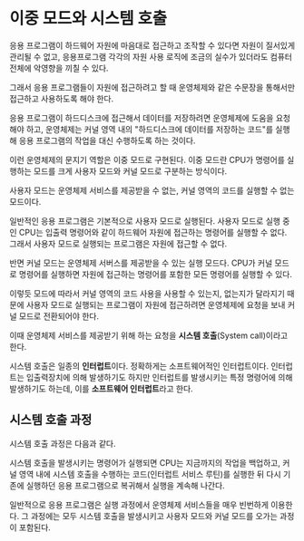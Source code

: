 # 이중 모드와 시스템 호출

응용 프로그램이 하드웨어 자원에 마음대로 접근하고 조작할 수 있다면 자원이 질서있게 관리될 수 없고, 응용프로그램 각각의 자원 사용 로직에 조금의 실수가 있더라도 컴퓨터 전체에 악영향을 끼칠 수 있다.

그래서 응용 프로그램들이 자원에 접근하려고 할 때 운영체제와 같은 수문장을 통해서만 접근하고 사용하도록 해야 한다. 

응용 프로그램이 하드디스크에 접근해서 데이터를 저장하려면 운영체제에 도움을 요청해야 하고, 운영체제는 커널 영역 내의 "하드디스크에 데이터를 저장하는 코드"를 실행해 응용 프로그램의 작업을 대신 수행하도록 하는 것이다.

이런 운영체제의 문지기 역할은 이중 모드로 구현된다. 이중 모드란 CPU가 명령어를 실행하는 모드를 크게 사용자 모드와 커널 모드로 구분하는 방식이다. 

사용자 모드는 운영체제 서비스를 제공받을 수 없는, 커널 영역의 코드를 실행할 수 없는 모드이다. 

일반적인 응용 프로그램은 기본적으로 사용자 모드로 실행된다. 사용자 모드로 실행 중인 CPU는 입출력 명령어와 같이 하드웨어 자원에 접근하는 명령어를 실행할 수 없다. 그래서 사용자 모드로 실행되는 프로그램은 자원에 접근할 수 없다.

반면 커널 모드는 운영체제 서버스를 제공받을 수 있는 실행 모드다. CPU가 커널 모드로 명령어를 실행하면 자원에 접근하는 명령어를 포함한 모든 명령어를 실행할 수 있다. 

이렇듯 모드에 따라서 커널 영역의 코드 사용을 사용할 수 있는지, 없는지가 달라지기 때문에 사용자 모드로 실행되는 프로그램이 자원에 접근하려면 운영체제에 요청을 보내 커널 모드로 전환되어야 한다.

이때 운영체제 서비스를 제공받기 위해 하는 요청을 **시스템 호출**(System call)이라고 한다. 

시스템 호출은 일종의 **인터럽트**이다. 정확하게는 소프트웨어적인 인터럽트이다. 인터럽트는 입출력장치에 의해 발생하기도 하지만 인터럽트를 발생시키는 특정 명령어에 의해 발생하기도 하는데, 이를 **소프트웨어 인터럽트**라고 한다.

## 시스템 호출 과정

시스템 호출 과정은 다음과 같다. 

시스템 호출을 발생시키는 명령어가 실행되면 CPU는 지금까지의 작업을 백업하고, 커널 영역 내에 시스템 호출을 수행하는 코드(인터럽트 서비스 루틴)를 실행한 뒤 다시 기존에 실행하던 응용 프로그램으로 복귀해서 실행을 계속해 나간다.

일반적으로 응용 프로그램은 실행 과정에서 운영체제 서비스들을 매우 빈번하게 이용한다. 그 과정에는 모두 시스템 호출을 발생시키고 사용자 모드와 커널 모드를 오가는 과정이 포함된다.